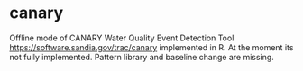 # canary
Offline mode of CANARY Water Quality Event Detection Tool https://software.sandia.gov/trac/canary implemented in R. At the moment its not fully implemented. Pattern library and baseline change are missing.

